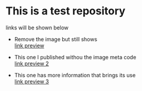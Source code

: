 # This is a test repository 
links will be shown below

- Remove the image but still shows  
[link preview](https://fucckingawesome.github.io/003/linkpreview.html)

- This one I published withou the image meta code  
[link preview 2](https://fucckingawesome.github.io/003/linkpreview2.html)


- This one has more information that brings its use  
[link preview 3](https://fucckingawesome.github.io/003/linkpreview3v2.html)
